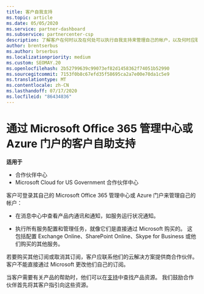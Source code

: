 ```yaml
---
title: 客户自我支持
ms.topic: article
ms.date: 05/05/2020
ms.service: partner-dashboard
ms.subservice: partnercenter-csp
description: 了解客户在何时以及在何处可以执行自我支持来管理自己的帐户，以及何时应联系其云解决方案提供商合作伙伴。
author: brentserbus
ms.author: brserbus
ms.localizationpriority: medium
ms.custom: SEOMAY.20
ms.openlocfilehash: 2b52799639c99073ef82d1458362f74051b52990
ms.sourcegitcommit: 7153f0b8c67efd35f58695ca2a7e00e70da1c5e9
ms.translationtype: MT
ms.contentlocale: zh-CN
ms.lasthandoff: 07/17/2020
ms.locfileid: "86434836"
---
```

# <a name="customer-self-support-through-microsoft-office-365-admin-center-or-through-the-azure-portal"></a>通过 Microsoft Office 365 管理中心或 Azure 门户的客户自助支持

**适用于**

-  合作伙伴中心
-  Microsoft Cloud for US Government 合作伙伴中心

客户可登录其自己的 Microsoft Office 365 管理中心或 Azure 门户来管理自己的帐户：

-   在消息中心中查看产品内通讯和通知，如服务运行状况通知。

-   执行所有服务配置和管理任务，就像它们是直接通过 Microsoft 购买的。 这包括配置 Exchange Online、SharePoint Online、Skype for Business 或他们购买的其他服务。

若要购买其他订阅或取消其订阅，客户应联系他们的云解决方案提供商合作伙伴。 客户不能直接通过 Microsoft 更改他们自己的订阅。

当客户需要有关产品的帮助时，他们可以在[支持](https://partnercenter.microsoft.com/partner/support)中查找产品资源。 我们鼓励合作伙伴首先将其客户指引向这些资源。

 

 



